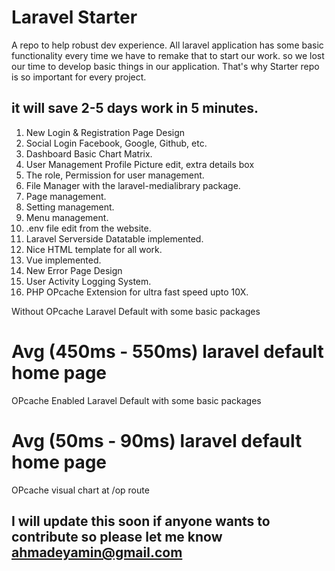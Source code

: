 # Laravel Starter
A repo to help robust dev experience. All laravel application has some basic functionality every time we have to remake that to start our work. so we lost our time to develop basic things in our application. That's why Starter repo is so important for every project.

## it will save  2-5 days work in 5 minutes.

1. New Login & Registration Page Design
2. Social Login Facebook, Google, Github, etc.
3. Dashboard Basic Chart Matrix.
4. User Management Profile Picture edit, extra details box
5. The role, Permission for user management.
6. File Manager with the laravel-medialibrary package.
7. Page management.
8. Setting management.
9. Menu management.
10. .env file edit from the website.
11. Laravel Serverside Datatable implemented.
12. Nice HTML template for all work.
13. Vue implemented.
14. New Error Page Design
15. User Activity Logging System.
16. PHP OPcache Extension for ultra fast speed upto 10X.


Without OPcache Laravel Default with some basic packages
# Avg (450ms - 550ms) laravel default home page 


OPcache Enabled Laravel Default with some basic packages
# Avg (50ms - 90ms) laravel default home page 


OPcache visual chart at /op route




## I will update this soon if anyone wants to contribute so please let me know  ahmadeyamin@gmail.com
